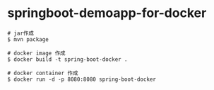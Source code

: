 # springboot-demoapp-for-docker

```
# jar作成
$ mvn package

# docker image 作成
$ docker build -t spring-boot-docker .

# docker container 作成
$ docker run -d -p 8080:8080 spring-boot-docker
```